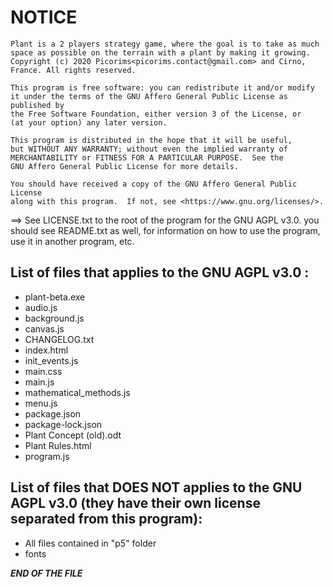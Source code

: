 # NOTICE

    Plant is a 2 players strategy game, where the goal is to take as much space as possible on the terrain with a plant by making it growing.
    Copyright (c) 2020 Picorims<picorims.contact@gmail.com> and Cirno, France. All rights reserved.

    This program is free software: you can redistribute it and/or modify
    it under the terms of the GNU Affero General Public License as published by
    the Free Software Foundation, either version 3 of the License, or
    (at your option) any later version.

    This program is distributed in the hope that it will be useful,
    but WITHOUT ANY WARRANTY; without even the implied warranty of
    MERCHANTABILITY or FITNESS FOR A PARTICULAR PURPOSE.  See the
    GNU Affero General Public License for more details.

    You should have received a copy of the GNU Affero General Public License
    along with this program.  If not, see <https://www.gnu.org/licenses/>.


==> See LICENSE.txt to the root of the program for the GNU AGPL v3.0.
    you should see README.txt as well, for information on how to use the program, use it in another program, etc.

## List of files that applies to the GNU AGPL v3.0 :
- plant-beta.exe
- audio.js
- background.js
- canvas.js
- CHANGELOG.txt
- index.html
- init_events.js
- main.css
- main.js
- mathematical_methods.js
- menu.js
- package.json
- package-lock.json
- Plant Concept (old).odt
- Plant Rules.html
- program.js

## List of files that DOES NOT applies to the GNU AGPL v3.0 (they have their own license separated from this program):
- All files contained in "p5" folder
- fonts

***END OF THE FILE***